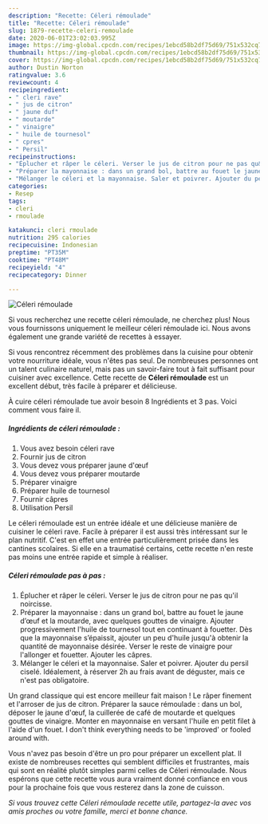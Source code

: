 ```yaml
---
description: "Recette: Céleri rémoulade"
title: "Recette: Céleri rémoulade"
slug: 1879-recette-celeri-remoulade
date: 2020-06-01T23:02:03.995Z
image: https://img-global.cpcdn.com/recipes/1ebcd58b2df75d69/751x532cq70/celeri-remoulade-photo-principale-de-la-recette.jpg
thumbnail: https://img-global.cpcdn.com/recipes/1ebcd58b2df75d69/751x532cq70/celeri-remoulade-photo-principale-de-la-recette.jpg
cover: https://img-global.cpcdn.com/recipes/1ebcd58b2df75d69/751x532cq70/celeri-remoulade-photo-principale-de-la-recette.jpg
author: Dustin Norton
ratingvalue: 3.6
reviewcount: 4
recipeingredient:
- " cleri rave"
- " jus de citron"
- " jaune duf"
- " moutarde"
- " vinaigre"
- " huile de tournesol"
- " cpres"
- " Persil"
recipeinstructions:
- "Éplucher et râper le céleri. Verser le jus de citron pour ne pas qu&#39;il noircisse."
- "Préparer la mayonnaise : dans un grand bol, battre au fouet le jaune d’œuf et la moutarde, avec quelques gouttes de vinaigre. Ajouter progressivement l&#39;huile de tournesol tout en continuant à fouetter. Dès que la mayonnaise s’épaissit, ajouter un peu d&#39;huile jusqu&#39;à obtenir la quantité de mayonnaise désirée. Verser le reste de vinaigre pour l&#39;allonger et fouetter. Ajouter les câpres."
- "Mélanger le céleri et la mayonnaise. Saler et poivrer. Ajouter du persil ciselé. Idéalement, à réserver 2h au frais avant de déguster, mais ce n&#39;est pas obligatoire."
categories:
- Resep
tags:
- cleri
- rmoulade

katakunci: cleri rmoulade 
nutrition: 295 calories
recipecuisine: Indonesian
preptime: "PT35M"
cooktime: "PT48M"
recipeyield: "4"
recipecategory: Dinner

---
```



![Céleri rémoulade](https://img-global.cpcdn.com/recipes/1ebcd58b2df75d69/751x532cq70/celeri-remoulade-photo-principale-de-la-recette.jpg)

Si vous recherchez une recette céleri rémoulade, ne cherchez plus! Nous vous fournissons uniquement le meilleur céleri rémoulade ici. Nous avons également une grande variété de recettes à essayer.

Si vous rencontrez récemment des problèmes dans la cuisine pour obtenir votre nourriture idéale, vous n'êtes pas seul. De nombreuses personnes ont un talent culinaire naturel, mais pas un savoir-faire tout à fait suffisant pour cuisiner avec excellence. Cette recette de <strong> Céleri rémoulade </strong> est un excellent début, très facile à préparer et délicieuse.

<!--inarticleads1-->

À cuire céleri rémoulade tue avoir besoin 8 Ingrédients et 3 pas. Voici comment vous faire il.

##### Ingrédients de céleri rémoulade :

1. Vous avez besoin  céleri rave
1. Fournir  jus de citron
1. Vous devez vous préparer  jaune d&#39;œuf
1. Vous devez vous préparer  moutarde
1. Préparer  vinaigre
1. Préparer  huile de tournesol
1. Fournir  câpres
1. Utilisation  Persil


Le céleri rémoulade est un entrée idéale et une délicieuse manière de cuisiner le céleri rave. Facile à préparer il est aussi très intéressant sur le plan nutritif. C&#39;est en effet une entrée particulièrement prisée dans les cantines scolaires. Si elle en a traumatisé certains, cette recette n&#39;en reste pas moins une entrée rapide et simple à réaliser. 

<!--inarticleads2-->

##### Céleri rémoulade pas à pas :

1. Éplucher et râper le céleri. Verser le jus de citron pour ne pas qu&#39;il noircisse.
1. Préparer la mayonnaise : dans un grand bol, battre au fouet le jaune d’œuf et la moutarde, avec quelques gouttes de vinaigre. Ajouter progressivement l&#39;huile de tournesol tout en continuant à fouetter. Dès que la mayonnaise s’épaissit, ajouter un peu d&#39;huile jusqu&#39;à obtenir la quantité de mayonnaise désirée. Verser le reste de vinaigre pour l&#39;allonger et fouetter. Ajouter les câpres.
1. Mélanger le céleri et la mayonnaise. Saler et poivrer. Ajouter du persil ciselé. Idéalement, à réserver 2h au frais avant de déguster, mais ce n&#39;est pas obligatoire.


Un grand classique qui est encore meilleur fait maison ! Le râper finement et l&#39;arroser de jus de citron. Préparer la sauce rémoulade : dans un bol, déposer le jaune d&#39;œuf, la cuillerée de café de moutarde et quelques gouttes de vinaigre. Monter en mayonnaise en versant l&#39;huile en petit filet à l&#39;aide d&#39;un fouet. I don&#39;t think everything needs to be &#39;improved&#39; or fooled around with. 

<!--inarticleads1-->

<p>
Vous n'avez pas besoin d'être un pro pour préparer un excellent plat. Il existe de nombreuses recettes qui semblent difficiles et frustrantes, mais qui sont en réalité plutôt simples parmi celles de Céleri rémoulade. Nous espérons que cette recette vous aura vraiment donné confiance en vous pour la prochaine fois que vous resterez dans la zone de cuisson.
</p>

<p>
<i>Si vous trouvez cette Céleri rémoulade recette utile, partagez-la avec vos amis proches ou votre famille, merci et bonne chance.</i>
</p>

